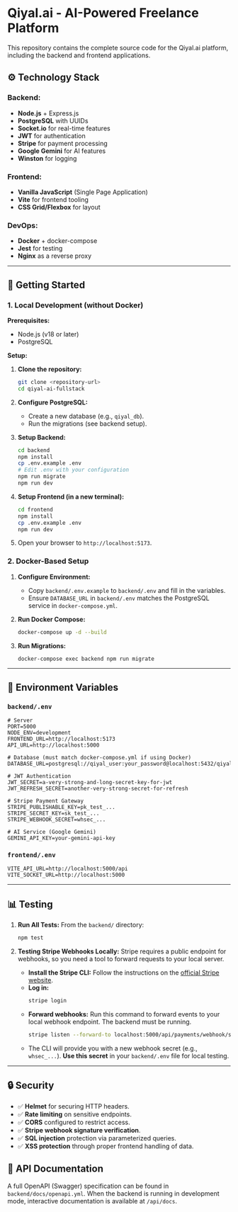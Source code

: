 # Qiyal.ai - AI-Powered Freelance Platform

This repository contains the complete source code for the Qiyal.ai platform, including the backend and frontend applications.

## ⚙️ Technology Stack

### Backend:
- **Node.js** + Express.js
- **PostgreSQL** with UUIDs
- **Socket.io** for real-time features
- **JWT** for authentication
- **Stripe** for payment processing
- **Google Gemini** for AI features
- **Winston** for logging

### Frontend:
- **Vanilla JavaScript** (Single Page Application)
- **Vite** for frontend tooling
- **CSS Grid/Flexbox** for layout

### DevOps:
- **Docker** + docker-compose
- **Jest** for testing
- **Nginx** as a reverse proxy

---

## 🚀 Getting Started

### 1. Local Development (without Docker)

**Prerequisites:**
- Node.js (v18 or later)
- PostgreSQL

**Setup:**
1.  **Clone the repository:**
    ```bash
    git clone <repository-url>
    cd qiyal-ai-fullstack
    ```

2.  **Configure PostgreSQL:**
    - Create a new database (e.g., `qiyal_db`).
    - Run the migrations (see backend setup).

3.  **Setup Backend:**
    ```bash
    cd backend
    npm install
    cp .env.example .env
    # Edit .env with your configuration
    npm run migrate
    npm run dev
    ```

4.  **Setup Frontend (in a new terminal):**
    ```bash
    cd frontend
    npm install
    cp .env.example .env
    npm run dev
    ```

5.  Open your browser to `http://localhost:5173`.

### 2. Docker-Based Setup

1.  **Configure Environment:**
    - Copy `backend/.env.example` to `backend/.env` and fill in the variables.
    - Ensure `DATABASE_URL` in `backend/.env` matches the PostgreSQL service in `docker-compose.yml`.

2.  **Run Docker Compose:**
    ```bash
    docker-compose up -d --build
    ```

3.  **Run Migrations:**
    ```bash
    docker-compose exec backend npm run migrate
    ```
---

## 🔐 Environment Variables

### `backend/.env`
```env
# Server
PORT=5000
NODE_ENV=development
FRONTEND_URL=http://localhost:5173
API_URL=http://localhost:5000

# Database (must match docker-compose.yml if using Docker)
DATABASE_URL=postgresql://qiyal_user:your_password@localhost:5432/qiyal_db

# JWT Authentication
JWT_SECRET=a-very-strong-and-long-secret-key-for-jwt
JWT_REFRESH_SECRET=another-very-strong-secret-for-refresh

# Stripe Payment Gateway
STRIPE_PUBLISHABLE_KEY=pk_test_...
STRIPE_SECRET_KEY=sk_test_...
STRIPE_WEBHOOK_SECRET=whsec_...

# AI Service (Google Gemini)
GEMINI_API_KEY=your-gemini-api-key
```

### `frontend/.env`
```env
VITE_API_URL=http://localhost:5000/api
VITE_SOCKET_URL=http://localhost:5000
```

---

## 📊 Testing

1.  **Run All Tests:**
    From the `backend/` directory:
    ```bash
    npm test
    ```

2.  **Testing Stripe Webhooks Locally:**
    Stripe requires a public endpoint for webhooks, so you need a tool to forward requests to your local server.

    - **Install the Stripe CLI:** Follow the instructions on the [official Stripe website](https://stripe.com/docs/stripe-cli).
    - **Log in:**
      ```bash
      stripe login
      ```
    - **Forward webhooks:**
      Run this command to forward events to your local webhook endpoint. The backend must be running.
      ```bash
      stripe listen --forward-to localhost:5000/api/payments/webhook/stripe
      ```
    - The CLI will provide you with a new webhook secret (e.g., `whsec_...`). **Use this secret** in your `backend/.env` file for local testing.

---

## 🔒 Security

- ✅ **Helmet** for securing HTTP headers.
- ✅ **Rate limiting** on sensitive endpoints.
- ✅ **CORS** configured to restrict access.
- ✅ **Stripe webhook signature verification**.
- ✅ **SQL injection** protection via parameterized queries.
- ✅ **XSS protection** through proper frontend handling of data.

## 📖 API Documentation

A full OpenAPI (Swagger) specification can be found in `backend/docs/openapi.yml`. When the backend is running in development mode, interactive documentation is available at `/api/docs`.